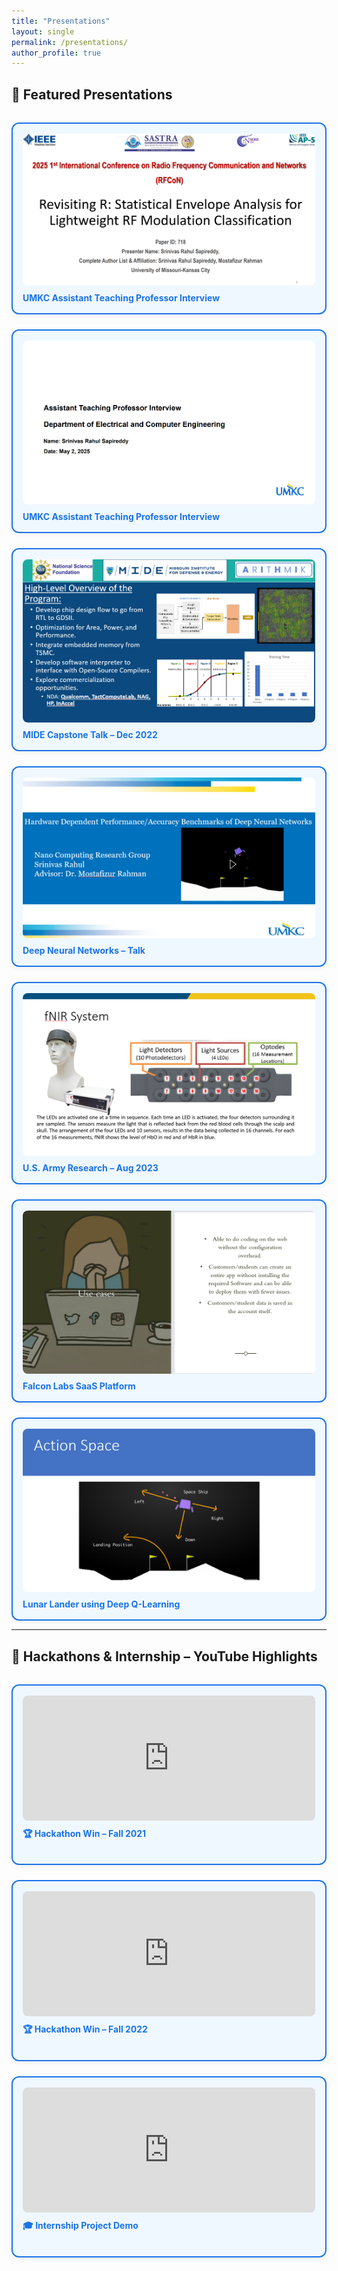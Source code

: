 ```yaml
---
title: "Presentations"
layout: single
permalink: /presentations/
author_profile: true
---
```


<style>
.presentation-grid {
  display: grid;
  grid-template-columns: repeat(auto-fit, minmax(250px, 1fr));
  gap: 1.5rem;
  margin-top: 2rem;
}
.presentation-card {
  background: #f0f8ff;
  border: 2px solid #1a73e8;
  border-radius: 12px;
  padding: 1rem;
  box-shadow: 0 3px 8px rgba(0,0,0,0.05);
  transition: 0.3s ease-in-out;
  cursor: pointer;
}
.presentation-card:hover {
  background: #e6f0ff;
  transform: scale(1.01);
}
.presentation-card img {
  width: 100%;
  border-radius: 8px;
  margin-bottom: 0.5rem;
}
.presentation-card h4 {
  margin: 0;
  color: #1a73e8;
}

.youtube-card-grid {
  display: grid;
  grid-template-columns: repeat(auto-fit, minmax(280px, 1fr));
  gap: 1.5rem;
  margin-top: 2rem;
}
.youtube-card {
  background: #f0f8ff;
  border: 2px solid #1a73e8;
  border-radius: 12px;
  padding: 1rem;
  box-shadow: 0 3px 8px rgba(0, 0, 0, 0.05);
  transition: transform 0.3s ease-in-out;
}
.youtube-card:hover {
  background: #e6f0ff;
  transform: scale(1.02);
}
.youtube-card iframe {
  width: 100%;
  height: 200px;
  border-radius: 8px;
}
.youtube-card h4 {
  margin-top: 0.5rem;
  color: #1a73e8;
}
</style>

## 🎤 Featured Presentations

<div class="presentation-grid">
  <div class="presentation-card" onclick="openLightbox('/publications/rfcon.pdf')">
    <img src="/images/rfcon_presentation_thumbnail.png" alt="RFcoN 2025 Presentation">
    <h4>UMKC Assistant Teaching Professor Interview</h4>
  </div>
  
  <div class="presentation-card" onclick="openLightbox('/publications/UMKC_ATP_Interview_Presentation_Rahul.pdf')">
    <img src="/images/umkc_presentation_thumbnail.png" alt="UMKC Presentation">
    <h4>UMKC Assistant Teaching Professor Interview</h4>
  </div>

  <div class="presentation-card" onclick="openLightbox('/publications/MIDE_Dec_2022.pdf')">
    <img src="/images/mide_ct_thumbnail.png" alt="MIDE Presentation">
    <h4>MIDE Capstone Talk – Dec 2022</h4>
  </div>

  <div class="presentation-card" onclick="openLightbox('/publications/DNN_Presentation.pptx')">
    <img src="/images/rahul_nn_presentation.png" alt="DNN Slides">
    <h4>Deep Neural Networks – Talk</h4>
  </div>

  <div class="presentation-card" onclick="openLightbox('/publications/Army_PPT.pptx')">
    <img src="/images/army_ppt_thumbnail.png" alt="Army Presentation">
    <h4>U.S. Army Research – Aug 2023</h4>
  </div>

  <div class="presentation-card" onclick="openLightbox('/publications/Falcon.pdf')">
    <img src="/images/Falcon.png" alt="Falcon Labs">
    <h4>Falcon Labs SaaS Platform</h4>
  </div>

  <div class="presentation-card" onclick="openLightbox('/publications/Lunar.pdf')">
    <img src="/images/Lunar.png" alt="Lunar Lander">
    <h4>Lunar Lander using Deep Q-Learning</h4>
  </div>
</div>

---

## 🎥 Hackathons & Internship – YouTube Highlights

<div class="youtube-card-grid">

  <div class="youtube-card">
    <iframe src="https://www.youtube.com/embed/aRM4DP-gUbg" title="Hackathon Win 1" frameborder="0" allowfullscreen></iframe>
    <h4>🏆 Hackathon Win – Fall 2021</h4>
  </div>

  <div class="youtube-card">
    <iframe src="https://www.youtube.com/embed/cJ4JHmoTgas" title="Hackathon Win 2" frameborder="0" allowfullscreen></iframe>
    <h4>🏆 Hackathon Win – Fall 2022</h4>
  </div>

  <div class="youtube-card">
    <iframe src="https://www.youtube.com/embed/E9ItHVkHuy8" title="Internship Demo" frameborder="0" allowfullscreen></iframe>
    <h4>🎓 Internship Project Demo</h4>
  </div>

</div>

<!-- Lightbox Viewer -->
<div id="lightbox" style="display:none; position:fixed; top:0; left:0; width:100vw; height:100vh; background:rgba(0,0,0,0.85); align-items:center; justify-content:center; z-index:1000;" onclick="this.style.display='none'">
  <iframe id="lightbox-iframe" src="" style="width:90vw; height:90vh; border:none; border-radius:8px;"></iframe>
</div>

<script>
function openLightbox(url) {
  document.getElementById("lightbox").style.display = "flex";
  document.getElementById("lightbox-iframe").src = "https://docs.google.com/gview?url=https://srsapireddy.github.io" + url + "&embedded=true";
}
</script>
